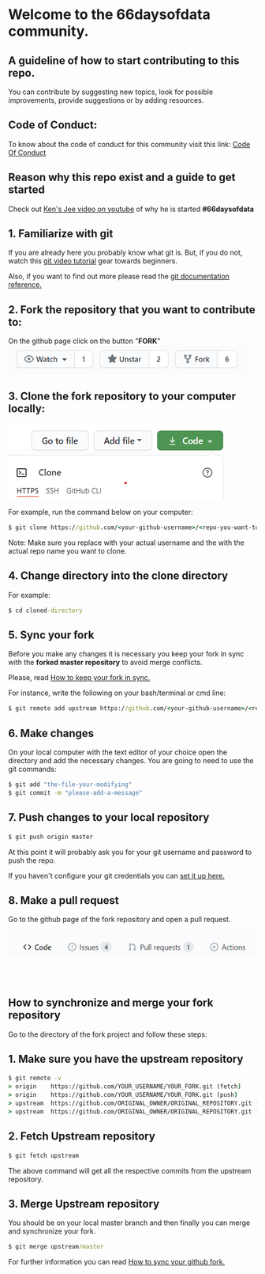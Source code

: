 # Welcome to the 66daysofdata community.

## A guideline of how to start contributing to this repo.

You can contribute by suggesting new topics, look for possible improvements, provide suggestions or by adding resources.

## Code of Conduct:

To know about the code of conduct for this community visit this link: <a href = "https://github.com/66daysofdata/Code-of-conduct">Code Of Conduct</a>

## Reason why this repo exist and a guide to get started

Check out [Ken's Jee video on youtube](https://www.youtube.com/watch?v=uXLnbdHMf8w&ab_channel=KenJee) of why he is started **#66daysofdata**

## 1. Familiarize with git

If you are already here you probably know what git is. But, if you do not, watch this [git video tutorial](https://www.youtube.com/watch?v=SWYqp7iY_Tc&ab_channel=TraversyMedia) gear towards beginners.

Also, if you want to find out more please read the [git documentation reference.](https://git-scm.com/docs)

## 2. Fork the repository that you want to contribute to:

On the github page click on the button "**FORK**" ![fork](assets/fork-image.png)

## 3. Clone the fork repository to your computer locally:

![clone](assets/clone-image.png)

For example, run the command below on your computer:

```bat
$ git clone https://github.com/<your-github-username>/<repo-you-want-to-clone>.git
```

Note: Make sure you replace <your-github-username> with your actual username and the <repo-you-want-to-clone> with the actual repo name you want to clone.

## 4. Change directory into the clone directory

For example:

```bat
$ cd cloned-directory
```

## 5. Sync your fork

Before you make any changes it is necessary you keep your fork in sync with the **forked master repository** to avoid merge conflicts.

Please, read [How to keep your fork in sync.](https://www.freecodecamp.org/news/how-to-sync-your-fork-with-the-original-git-repository/)

For instance, write the following on your bash/terminal or cmd line:

```bat
$ git remote add upstream https://github.com/<your-github-username>/<repo-you-want-to-clone>.git
```

## 6. Make changes

On your local computer with the text editor of your choice open the directory and add the necessary changes. You are going to need to use the git commands:

```bat
$ git add "the-file-your-modifying"
$ git commit -m "please-add-a-message"
```

## 7. Push changes to your local repository

```bat
$ git push origin master
```

At this point it will probably ask you for your git username and password to push the repo.

If you haven't configure your git credentials you can [set it up here.](https://git-scm.com/book/en/v2/Getting-Started-First-Time-Git-Setup)

## 8. Make a pull request

Go to the github page of the fork repository and open a pull request.

![pull-request](assets/pull-request-image.png)

<br><br>

## How to synchronize and merge your fork repository

Go to the directory of the fork project and follow these steps:

## 1. Make sure you have the upstream repository

```bat
$ git remote -v
> origin	https://github.com/YOUR_USERNAME/YOUR_FORK.git (fetch)
> origin	https://github.com/YOUR_USERNAME/YOUR_FORK.git (push)
> upstream  https://github.com/ORIGINAL_OWNER/ORIGINAL_REPOSITORY.git (fetch)
> upstream  https://github.com/ORIGINAL_OWNER/ORIGINAL_REPOSITORY.git (push)

```

## 2. Fetch Upstream repository

```bat
$ git fetch upstream
```

The above command will get all the respective commits from the upstream repository.

## 3. Merge Upstream repository

You should be on your local master branch and then finally you can merge and synchronize your fork.

```bat
$ git merge upstream/master
```

For further information you can read [How to sync your github fork.](https://nearsoft.com/blog/how-to-synchronize-your-github-fork/)
